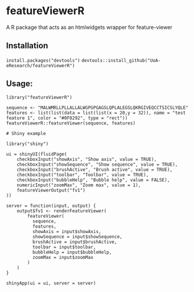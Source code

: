 # featureViewerR

A R package that acts as an htmlwidgets wrapper for feature-viewer

## Installation

`install.packages("devtools")`
`devtools::install_github("UoA-eResearch/featureViewerR")`

## Usage:

```
library("featureViewerR")

sequence <- "MALWMRLLPLLALLALWGPGPGAGSLQPLALEGSLQKRGIVEQCCTSICSLYQLE"
features <- list(list(data = list(list(x = 20,y = 32)), name = "test feature 1", color = "#0F8292", type = "rect"))
featureViewerR::featureViewer(sequence, features)

# Shiny example

library("shiny")

ui = shinyUI(fluidPage(
    checkboxInput("showAxis", "Show axis", value = TRUE),
    checkboxInput("showSequence", "Show sequence", value = TRUE),
    checkboxInput("brushActive", "Brush active", value = TRUE),
    checkboxInput("toolbar", "Toolbar", value = TRUE),
    checkboxInput("bubbleHelp", "Bubble help", value = FALSE),
    numericInput("zoomMax", "Zoom max", value = 1),
    featureViewerOutput("fv1")
))

server = function(input, output) {
    output$fv1 <- renderFeatureViewer(
        featureViewer(
          sequence,
          features,
          showAxis = input$showAxis,
          showSequence = input$showSequence,
          brushActive = input$brushActive,
          toolbar = input$toolbar,
          bubbleHelp = input$bubbleHelp,
          zoomMax = input$zoomMax
        )
    )
}

shinyApp(ui = ui, server = server)
```

